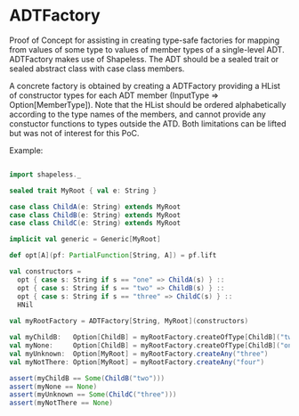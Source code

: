 ADTFactory
==========

Proof of Concept for assisting in creating type-safe factories for mapping from values of some type to values of member types of a single-level ADT. ADTFactory makes use of Shapeless.
The ADT should be a sealed trait or sealed abstract class with case class members. 

A concrete factory is obtained by creating a ADTFactory providing a HList of constructor types for each ADT member (InputType => Option[MemberType]). Note that the HList should be ordered alphabetically according to the type names of the members, and cannot provide any constuctor functions to types outside the ATD. Both limitations can be lifted but was not of interest for this PoC.

Example:
```scala

import shapeless._

sealed trait MyRoot { val e: String }

case class ChildA(e: String) extends MyRoot
case class ChildB(e: String) extends MyRoot
case class ChildC(e: String) extends MyRoot

implicit val generic = Generic[MyRoot]

def opt[A](pf: PartialFunction[String, A]) = pf.lift

val constructors =
  opt { case s: String if s == "one" => ChildA(s) } ::
  opt { case s: String if s == "two" => ChildB(s) } ::
  opt { case s: String if s == "three" => ChildC(s) } ::
  HNil
  
val myRootFactory = ADTFactory[String, MyRoot](constructors)

val myChildB:   Option[ChildB] = myRootFactory.createOfType[ChildB]("two")
val myNone:     Option[ChildB] = myRootFactory.createOfType[ChildB]("one")
val myUnknown:  Option[MyRoot] = myRootFactory.createAny("three")
val myNotThere: Option[MyRoot] = myRootFactory.createAny("four")

assert(myChildB == Some(ChildB("two")))
assert(myNone == None)
assert(myUnknown == Some(ChildC("three")))
assert(myNotThere == None)

```

